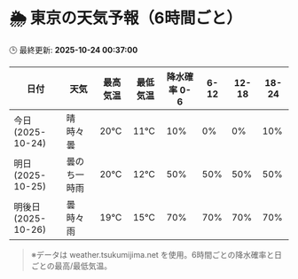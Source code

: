 # 🌦️ 東京の天気予報（6時間ごと）

🕒 最終更新: **2025-10-24 00:37:00**

| 日付 | 天気 | 最高気温 | 最低気温 | 降水確率 0-6 | 6-12 | 12-18 | 18-24 |
|------|------|----------|----------|------------|------|------|------|
| 今日 (2025-10-24) | 晴時々曇 | 20℃ | 11℃ | 10% | 0% | 0% | 10% |
| 明日 (2025-10-25) | 曇のち一時雨 | 20℃ | 12℃ | 50% | 50% | 50% | 50% |
| 明後日 (2025-10-26) | 曇時々雨 | 19℃ | 15℃ | 70% | 70% | 70% | 70% |

> ※データは weather.tsukumijima.net を使用。6時間ごとの降水確率と日ごとの最高/最低気温。
